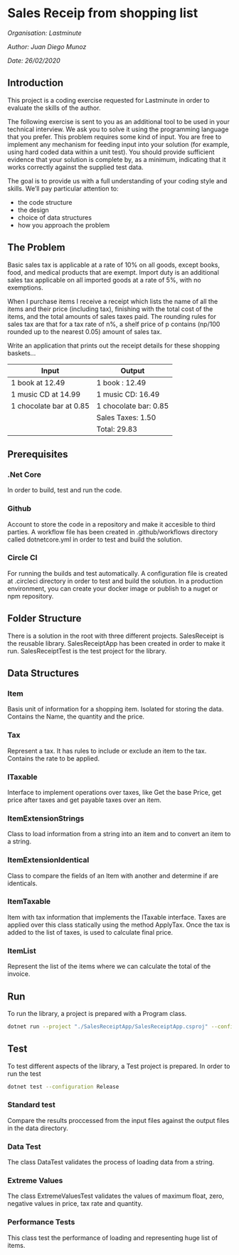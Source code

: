 # Sales Receip from shopping list

*Organisation: Lastminute*

*Author: Juan Diego Munoz*

*Date: 26/02/2020*

## Introduction

This project is a coding exercise requested for Lastminute in order to evaluate the skills of the author.

The following exercise is sent to you as an additional tool to be used in your technical interview.
We ask you to solve it using the programming language that you prefer.
This problem requires some kind of input. You are free to implement any mechanism for feeding input into your solution (for example, using hard coded data within a unit test). You should provide sufficient evidence that your solution is complete by, as a minimum, indicating that it works correctly against the supplied test data.

The goal is to provide us with a full understanding of your coding style and skills. We’ll pay particular attention to:

* the code structure
* the design
* choice of data structures
* how you approach the problem

## The Problem

Basic sales tax is applicable at a rate of 10% on all goods, except books, food, and medical products that are exempt. Import duty is an additional sales tax applicable on all imported goods at a rate of 5%, with no exemptions.

When I purchase items I receive a receipt which lists the name of all the items and their price (including tax), finishing with the total cost of the items, and the total amounts of sales taxes paid. The rounding rules for sales tax are that for a tax rate of n%, a shelf price of p contains (np/100 rounded up to the nearest 0.05) amount of sales tax.

Write an application that prints out the receipt details for these shopping baskets... 

| Input                   | Output                |
| ----------------------- | --------------------- |
| 1 book at 12.49         | 1 book : 12.49        |
| 1 music CD at 14.99     | 1 music CD: 16.49     |
| 1 chocolate bar at 0.85 | 1 chocolate bar: 0.85 |
|                         | Sales Taxes: 1.50     |
|                         | Total: 29.83          |

## Prerequisites

### .Net Core
In order to build, test and run the code.

### Github
Account to store the code in a repository and make it accesible to third parties.
A workflow file has been created in .github/workflows directory called dotnetcore.yml in order to test and build the solution.

### Circle CI
For running the builds and test automatically. A configuration file is created at .circleci directory in order to test and build the solution. In a production environment, you can create your docker image or publish to a nuget or npm repository.

## Folder Structure
There is a solution in the root with three different projects. SalesReceipt is the reusable library. SalesReceiptApp has been created in order to make it run. SalesReceiptTest is the test project for the library.

## Data Structures

### Item
Basis unit of information for a shopping item. Isolated for storing the data. Contains the Name, the quantity and the price.

### Tax
Represent a tax. It has rules to include or exclude an item to the tax. Contains the rate to be applied.

### ITaxable
Interface to implement operations over taxes, like Get the base Price, get price after taxes and get payable taxes over an item.

### ItemExtensionStrings
Class to load information from a string into an item and to convert an item to a string.

### ItemExtensionIdentical
Class to compare the fields of an Item with another and determine if are identicals.

### ItemTaxable
Item with tax information that implements the ITaxable interface. Taxes are applied over this class statically using the method ApplyTax. Once the tax is added to the list of taxes, is used to calculate final price.

### ItemList
Represent the list of the items where we can calculate the total of the invoice.

## Run
To run the library, a project is prepared with a Program class.

``` bash
dotnet run --project "./SalesReceiptApp/SalesReceiptApp.csproj" --configuration Release
```

## Test
To test different aspects of the library, a Test project is prepared. In order to run the test

``` bash
dotnet test --configuration Release
```

### Standard test
Compare the results proccessed from the input files against the output files in the data directory.

### Data Test
The class DataTest validates the process of loading data from a string.

### Extreme Values
The class ExtremeValuesTest validates the values of maximum float, zero, negative values in price, tax rate and quantity.

### Performance Tests
This class test the performance of loading and representing huge list of items.


